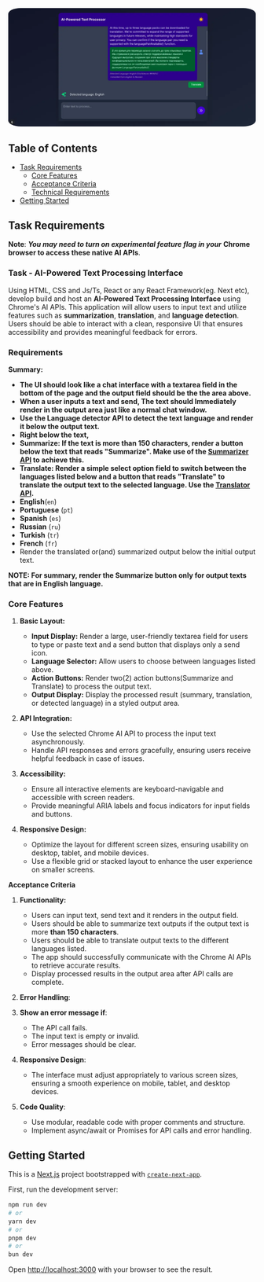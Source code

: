 <img src="./public/AI-text-processor.webp" alt="AI Text Processor homepage" style="border-radius: 5%;"/>

## Table of Contents

- [Task Requirements](#task-requirements)
  - [Core Features](#core-features)
  - [Acceptance Criteria](#acceptance-criteria)
  - [Technical Requirements](#technical-requirements)
- [Getting Started](#getting-started)

## Task Requirements

**Note**: **_You may need to turn on experimental feature flag in your_** **Chrome browser to access these native AI APIs**.

### Task - AI-Powered Text Processing Interface

Using HTML, CSS and Js/Ts, React or any React Framework(eg. Next etc), develop build and host an **AI-Powered Text Processing Interface** using Chrome's AI APIs. This application will allow users to input text and utilize features such as **summarization**, **translation**, and **language detection**. Users should be able to interact with a clean, responsive UI that ensures accessibility and provides meaningful feedback for
errors.

### Requirements

**Summary:**

- **The UI should look like a chat interface with a textarea field in the bottom of the page and the output field should be the the area above.**
- **When a user inputs a text and send, The text should Immediately render in the output area just like a normal chat window.**
- **Use the Language detector API to detect the text language and render it below the output text.**
- **Right below the text,**
- **Summarize: If the text is more than 150 characters, render a button below the text that reads "Summarize". Make use of the [Summarizer API](https://developer.chrome.com/docs/ai/summarizer-api) to achieve this.**
- **Translate: Render a simple select option field to switch between the languages listed below and a button that reads "Translate" to translate the output text to the selected language. Use the [Translator API](https://developer.chrome.com/docs/ai/translator-api).**
- **English**(`en`)
- **Portuguese** (`pt`)
- **Spanish** (`es`)
- **Russian** (`ru`)
- **Turkish** (`tr`)
- **French** (`fr`)
- Render the translated or(and) summarized output below the initial output text.

**NOTE: For summary, render the Summarize button only for output texts that are in English language.**

### Core Features

1. **Basic Layout:**

   - **Input Display:** Render a large, user-friendly textarea field for users to type or paste text and a send button that displays only a send icon.
   - **Language Selector:** Allow users to choose between languages listed above.
   - **Action Buttons:** Render two(2) action buttons(Summarize and Translate) to process the output text.
   - **Output Display:** Display the processed result (summary, translation, or detected language) in a styled output area.

2. **API Integration:**

   - Use the selected Chrome AI API to process the input text asynchronously.
   - Handle API responses and errors gracefully, ensuring users receive helpful feedback in case of issues.

3. **Accessibility:**

   - Ensure all interactive elements are keyboard-navigable and accessible with screen readers.
   - Provide meaningful ARIA labels and focus indicators for input fields and buttons.

4. **Responsive Design:**

   - Optimize the layout for different screen sizes, ensuring usability on desktop, tablet, and mobile devices.
   - Use a flexible grid or stacked layout to enhance the user experience on smaller screens.

**Acceptance Criteria**

1. **Functionality:**

   - Users can input text, send text and it renders in the output field.
   - Users should be able to summarize text outputs if the output text is more **than 150 characters**.
   - Users should be able to translate output texts to the different languages listed.
   - The app should successfully communicate with the Chrome AI APIs to retrieve accurate results.
   - Display processed results in the output area after API calls are complete.

2. **Error Handling**:

3. **Show an error message if**:

   - The API call fails.
   - The input text is empty or invalid.
   - Error messages should be clear.

4. **Responsive Design**:
   - The interface must adjust appropriately to various screen sizes, ensuring a smooth experience on mobile, tablet, and desktop devices.
5. **Code Quality**:
   - Use modular, readable code with proper comments and structure.
   - Implement async/await or Promises for API calls and error handling.

## Getting Started

This is a [Next.js](https://nextjs.org) project bootstrapped with [`create-next-app`](https://nextjs.org/docs/app/api-reference/cli/create-next-app).

First, run the development server:

```bash
npm run dev
# or
yarn dev
# or
pnpm dev
# or
bun dev
```

Open [http://localhost:3000](http://localhost:3000) with your browser to see the result.

